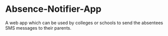 # Absence-Notifier-App
A web app which can be used by colleges or schools to send the absentees SMS messages  to their parents.
